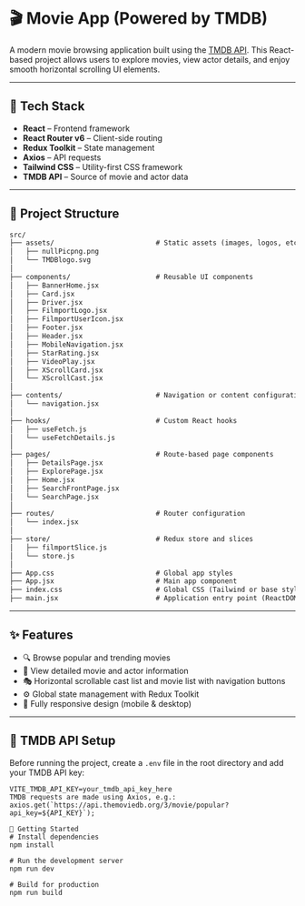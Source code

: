 # 🎬 Movie App (Powered by TMDB)

A modern movie browsing application built using the [TMDB API](https://www.themoviedb.org/documentation/api). This React-based project allows users to explore movies, view actor details, and enjoy smooth horizontal scrolling UI elements.

---

## 🚀 Tech Stack

- **React** – Frontend framework
- **React Router v6** – Client-side routing
- **Redux Toolkit** – State management
- **Axios** – API requests
- **Tailwind CSS** – Utility-first CSS framework
- **TMDB API** – Source of movie and actor data

---

## 📁 Project Structure

```txt
src/
├── assets/                         # Static assets (images, logos, etc.)
│   ├── nullPicpng.png
│   └── TMDBlogo.svg
│
├── components/                     # Reusable UI components
│   ├── BannerHome.jsx
│   ├── Card.jsx
│   ├── Driver.jsx
│   ├── FilmportLogo.jsx
│   ├── FilmportUserIcon.jsx
│   ├── Footer.jsx
│   ├── Header.jsx
│   ├── MobileNavigation.jsx
│   ├── StarRating.jsx
│   ├── VideoPlay.jsx
│   ├── XScrollCard.jsx
│   └── XScrollCast.jsx
│
├── contents/                       # Navigation or content configuration
│   └── navigation.jsx
│
├── hooks/                          # Custom React hooks
│   ├── useFetch.js
│   └── useFetchDetails.js
│
├── pages/                          # Route-based page components
│   ├── DetailsPage.jsx
│   ├── ExplorePage.jsx
│   ├── Home.jsx
│   ├── SearchFrontPage.jsx
│   └── SearchPage.jsx
│
├── routes/                         # Router configuration
│   └── index.jsx
│
├── store/                          # Redux store and slices
│   ├── filmportSlice.js
│   └── store.js
│
├── App.css                         # Global app styles
├── App.jsx                         # Main app component
├── index.css                       # Global CSS (Tailwind or base styles)
├── main.jsx                        # Application entry point (ReactDOM)
```

---

## ✨ Features

- 🔍 Browse popular and trending movies
- 📄 View detailed movie and actor information
- 🎭 Horizontal scrollable cast list and movie list with navigation buttons
- ⚙️ Global state management with Redux Toolkit
- 📱 Fully responsive design (mobile & desktop)

---

## 🔐 TMDB API Setup

Before running the project, create a `.env` file in the root directory and add your TMDB API key:

```env
VITE_TMDB_API_KEY=your_tmdb_api_key_here
TMDB requests are made using Axios, e.g.:
axios.get(`https://api.themoviedb.org/3/movie/popular?api_key=${API_KEY}`);

🧰 Getting Started
# Install dependencies
npm install

# Run the development server
npm run dev

# Build for production
npm run build
```
